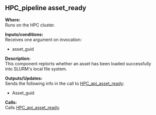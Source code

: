 ## HPC_pipeline asset_ready

**Where:**  
Runs on the HPC cluster.

**Inputs/conditions:**  
Receives one argument on invocation:
- asset_guid


**Description:**  
This component reptorts whether an asset has been loaded successfully into SLURM's local file system.

**Outputs/Updates:**  
Sends the following info in the call to [HPC_api_asset_ready](https://github.com/NHMDenmark/DaSSCo-Integration/blob/main/Documentation/Component_write_up/hpc_api_asset_ready.md):
- Asset_guid

**Calls:**  
Calls [HPC_api_asset_ready](https://github.com/NHMDenmark/DaSSCo-Integration/blob/main/Documentation/Component_write_up/hpc_api_asset_ready.md).
